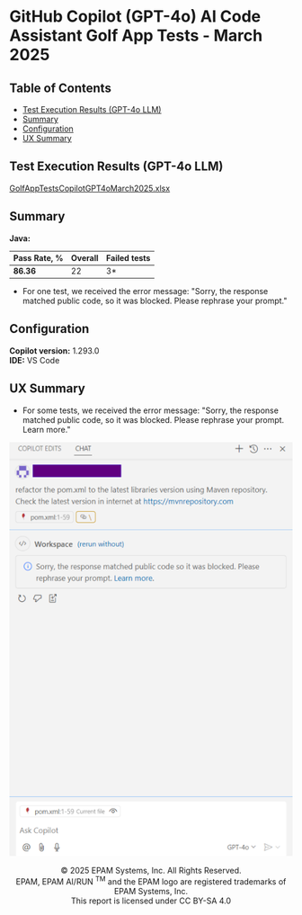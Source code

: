 # GitHub Copilot (GPT-4o) AI Code Assistant Golf App Tests - March 2025

## Table of Contents
- [Test Execution Results (GPT-4o LLM)](#test-execution-results-gpt-4o-llm)
- [Summary](#summary)
- [Configuration](#configuration)
- [UX Summary](#ux-summary)

## Test Execution Results (GPT-4o LLM)

[GolfAppTestsCopilotGPT4oMarch2025.xlsx](../../../../../reports/2025/GolfAppTestsCopilotGPT4oMarch2025.xlsx)

## Summary

**Java:**

| Pass Rate, % | Overall | Failed tests |
|--------------|---------|--------------|
| **86.36**    | 22      | 3*           |

- For one test, we received the error message: "Sorry, the response matched public code, so it was blocked. Please rephrase your prompt."

## Configuration

**Copilot version:** 1.293.0  
**IDE:** VS Code

## UX Summary

- For some tests, we received the error message: "Sorry, the response matched public code, so it was blocked. Please rephrase your prompt. Learn more."

![Image](../../../../../images/sandbox-test/copilot/copilot1.png)

<p style="text-align: center;">    © 2025 EPAM Systems, Inc. All Rights Reserved.<br/>    EPAM, EPAM AI/RUN <sup>TM</sup> and the EPAM logo are registered trademarks of EPAM Systems, Inc.<br>    This report is licensed under CC BY-SA 4.0<br/></p>
